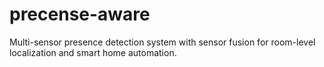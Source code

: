 # precense-aware
Multi-sensor presence detection system with sensor fusion for room-level localization and smart home automation.
